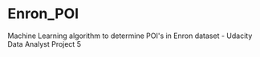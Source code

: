 # Enron_POI
Machine Learning algorithm to determine POI's in Enron dataset - Udacity Data Analyst Project 5
